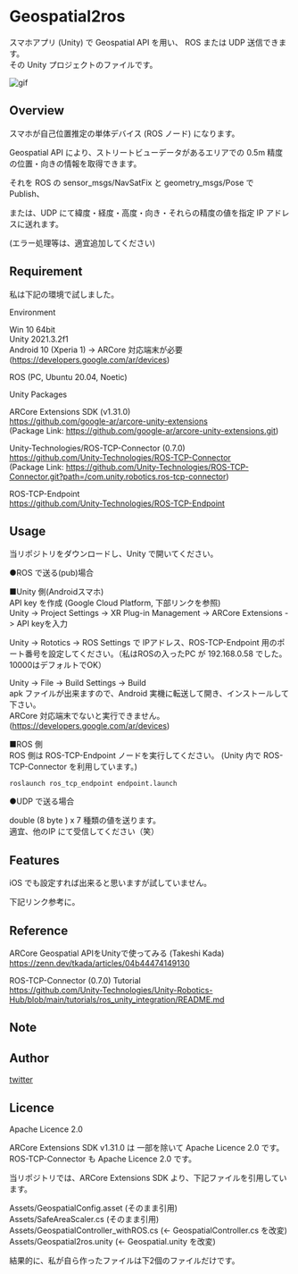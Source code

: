 # Geospatial2ros

スマホアプリ (Unity) で Geospatial API を用い、 ROS または UDP 送信できます。  
その Unity プロジェクトのファイルです。

![gif](https://github.com/devemin/Geospatial2ros/blob/main/images/top.gif)

## Overview

スマホが自己位置推定の単体デバイス (ROS ノード) になります。

Geospatial API により、ストリートビューデータがあるエリアでの 0.5m 精度の位置・向きの情報を取得できます。

それを ROS の sensor_msgs/NavSatFix と geometry_msgs/Pose で Publish、

または、UDP にて緯度・経度・高度・向き・それらの精度の値を指定 IP アドレスに送れます。

(エラー処理等は、適宜追加してください)



## Requirement

私は下記の環境で試しました。

Environment

Win 10 64bit  
Unity 2021.3.2f1  
Android 10 (Xperia 1) -> ARCore 対応端末が必要  
(https://developers.google.com/ar/devices)  

ROS (PC, Ubuntu 20.04, Noetic)


Unity Packages

ARCore Extensions SDK (v1.31.0)  
https://github.com/google-ar/arcore-unity-extensions  
(Package Link: https://github.com/google-ar/arcore-unity-extensions.git)  

Unity-Technologies/ROS-TCP-Connector (0.7.0)  
https://github.com/Unity-Technologies/ROS-TCP-Connector  
(Package Link: https://github.com/Unity-Technologies/ROS-TCP-Connector.git?path=/com.unity.robotics.ros-tcp-connector)  


ROS-TCP-Endpoint  
https://github.com/Unity-Technologies/ROS-TCP-Endpoint


## Usage

当リポジトリをダウンロードし、Unity で開いてください。

●ROS で送る(pub)場合

■Unity 側(Androidスマホ)  
API key を作成 (Google Cloud Platform, 下部リンクを参照)  
Unity -> Project Settings -> XR Plug-in Management -> ARCore Extensions -> API keyを入力  

Unity -> Rototics -> ROS Settings で IPアドレス、ROS-TCP-Endpoint 用のポート番号を設定してください。（私はROSの入ったPC が 192.168.0.58 でした。 10000はデフォルトでOK）  

Unity -> File -> Build Settings -> Build  
apk ファイルが出来ますので、Android 実機に転送して開き、インストールして下さい。  
ARCore 対応端末でないと実行できません。  
(https://developers.google.com/ar/devices)


■ROS 側  
ROS 側は ROS-TCP-Endpoint ノードを実行してください。 (Unity 内で ROS-TCP-Connector を利用しています。)

```
roslaunch ros_tcp_endpoint endpoint.launch
```

●UDP で送る場合

double (8 byte ) x 7 種類の値を送ります。  
適宜、他のIP にて受信してください（笑）


## Features

iOS でも設定すれば出来ると思いますが試していません。

下記リンク参考に。

## Reference

ARCore Geospatial APIをUnityで使ってみる (Takeshi Kada)  
https://zenn.dev/tkada/articles/04b44474149130

ROS-TCP-Connector (0.7.0) Tutorial  
https://github.com/Unity-Technologies/Unity-Robotics-Hub/blob/main/tutorials/ros_unity_integration/README.md


## Note





## Author

[twitter](https://twitter.com/devemin)


## Licence

Apache Licence 2.0

ARCore Extensions SDK v1.31.0 は 一部を除いて Apache Licence 2.0 です。  
ROS-TCP-Connector も Apache Licence 2.0 です。

当リポジトリでは、ARCore Extensions SDK より、下記ファイルを引用しています。

Assets/GeospatialConfig.asset (そのまま引用)  
Assets/SafeAreaScaler.cs (そのまま引用)  
Assets/GeospatialController_withROS.cs (<- GeospatialController.cs を改変)  
Assets/Geospatial2ros.unity (<- Geospatial.unity を改変)  

結果的に、私が自ら作ったファイルは下2個のファイルだけです。
